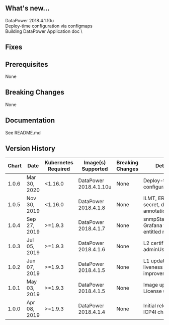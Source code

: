 ## What's new...
DataPower 2018.4.1.10u \
Deploy-time configuration via configmaps \
Building DataPower Application doc \


## Fixes

## Prerequisites
None

## Breaking Changes
None

## Documentation
See README.md

## Version History

| Chart | Date | Kubernetes Required | Image(s) Supported | Breaking Changes | Details |
| ----- | ------------ | ------- | -------------------- | ---- | -------------------------------------------------------------- |
| 1.0.6 | Mar 30, 2020 | <1.16.0 | DataPower 2018.4.1.10u | None | Deploy-time configuration |
| 1.0.5 | Nov 30, 2019 | <1.16.0 | DataPower 2018.4.1.8 | None | ILMT, ER pull secret, discovery annotations |
| 1.0.4 | Sep 27, 2019 | >=1.9.3 | DataPower 2018.4.1.7 | None | snmpState, Grafana fixes, entitled registry
| 1.0.3 | Jul 05, 2019 | >=1.9.3 | DataPower 2018.4.1.6 | None | L2 certification, adminUserSecret |
| 1.0.2 | Jun 07, 2019 | >=1.9.3 | DataPower 2018.4.1.5 | None | L1 updates, liveness probe improvement |
| 1.0.1 | May 03, 2019 | >=1.9.3 | DataPower 2018.4.1.5 | None | Image update; License update |
| 1.0.0 | Apr 08, 2019 | >=1.9.3 | DataPower 2018.4.1.4 | None | Initial release of ICP4I chart |

